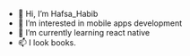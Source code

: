 - 👋 Hi, I’m Hafsa_Habib
- 👀 I’m interested in mobile apps development
- 🌱 I’m currently learning react native 
- 📫 I look books.

<!---
hafsa13muf/hafsa13muf is a ✨ special ✨ repository because its `README.md` (this file) appears on your GitHub profile.
You can click the Preview link to take a look at your changes.
--->
